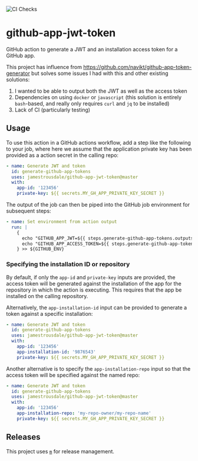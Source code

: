 ![CI Checks](https://github.com/jamestrousdale/github-app-jwt-token/actions/workflows/checks.yaml/badge.svg)

# github-app-jwt-token

GitHub action to generate a JWT and an installation access token for a GitHub
app.

This project has influence from 
https://github.com/navikt/github-app-token-generator but solves some issues I
had with this and other existing solutions:

1. I wanted to be able to output both the JWT as well as the access token
2. Dependencies on using `docker` or `javascript` (this solution is entirely
   `bash`-based, and really only requires `curl` and `jq` to be installed)
3. Lack of CI (particularly testing)

## Usage

To use this action in a GitHub actions workflow, add a step like the following
to your job, where here we assume that the application private key has been
provided as a action secret in the calling repo:

```yaml
- name: Generate JWT and token
  id: generate-github-app-tokens
  uses: jamestrousdale/github-app-jwt-token@master
  with:
    app-id: '123456'
    private-key: ${{ secrets.MY_GH_APP_PRIVATE_KEY_SECRET }}
```

The output of the job can then be piped into the GitHub job environment for
subsequent steps:

```yaml
- name: Set environment from action output
  run: |
    {
      echo "GITHUB_APP_JWT=${{ steps.generate-github-app-tokens.outputs.jwt }}"
      echo "GITHUB_APP_ACCESS_TOKEN=${{ steps.generate-github-app-tokens.outputs.access-token }}"
    } >> ${GITHUB_ENV}
```

### Specifying the installation ID or repository

By default, if only the `app-id` and `private-key` inputs are provided, the
access token will be generated against the installation of the app for the
repository in which the action is executing. This requires that the app be
installed on the calling repository.

Alternatively, the `app-installation-id` input can be provided to generate a
token against a specific installation:

```yaml
- name: Generate JWT and token
  id: generate-github-app-tokens
  uses: jamestrousdale/github-app-jwt-token@master
  with:
    app-id: '123456'
    app-installation-id: '9876543'
    private-key: ${{ secrets.MY_GH_APP_PRIVATE_KEY_SECRET }}
```

Another alternative is to specify the `app-installation-repo` input so that the
access token will be specified against the named repo:

```yaml
- name: Generate JWT and token
  id: generate-github-app-tokens
  uses: jamestrousdale/github-app-jwt-token@master
  with:
    app-id: '123456'
    app-installation-repo: 'my-repo-owner/my-repo-name'
    private-key: ${{ secrets.MY_GH_APP_PRIVATE_KEY_SECRET }}
```

## Releases

This project uses [`m`](https://github.com/jmlopez-rod/m) for release 
management.
